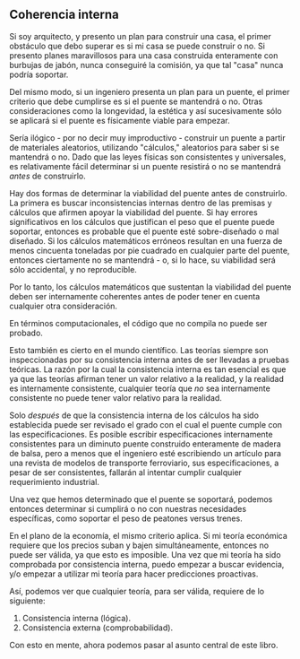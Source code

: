 ## Coherencia interna

Si soy arquitecto, y presento un plan para construir una casa, el primer obstáculo que debo superar es si mi casa se puede construir o no. Si presento planes maravillosos para una casa construida enteramente con burbujas de jabón, nunca conseguiré la comisión, ya que tal "casa" nunca podría soportar.

Del mismo modo, si un ingeniero presenta un plan para un puente, el primer criterio que debe cumplirse es si el puente se mantendrá o no. Otras consideraciones como la longevidad, la estética y así sucesivamente sólo se aplicará si el puente es físicamente viable para empezar.

Sería ilógico - por no decir muy improductivo - construir un puente a partir de materiales aleatorios, utilizando "cálculos," aleatorios para saber si se mantendrá o no. Dado que las leyes físicas son consistentes y universales, es relativamente fácil determinar si un puente resistirá o no se mantendrá *antes* de construirlo.

Hay dos formas de determinar la viabilidad del puente antes de construirlo. La primera es buscar inconsistencias internas dentro de las premisas y cálculos que afirmen apoyar la viabilidad del puente. Si hay errores significativos en los cálculos que justifican el peso que el puente puede soportar, entonces es probable que el puente esté sobre-diseñado o mal diseñado. Si los cálculos matemáticos erróneos resultan en una fuerza de menos cincuenta toneladas por pie cuadrado en cualquier parte del puente, entonces ciertamente no se mantendrá - o, si lo hace, su viabilidad será sólo accidental, y no reproducible.

Por lo tanto, los cálculos matemáticos que sustentan la viabilidad del puente deben ser internamente coherentes antes de poder tener en cuenta cualquier otra consideración.

En términos computacionales, el código que no compila no puede ser probado.

Esto también es cierto en el mundo científico. Las teorías siempre son inspeccionadas por su consistencia interna antes de ser llevadas a pruebas teóricas. La razón por la cual la consistencia interna es tan esencial es que ya que las teorías afirman tener un valor relativo a la realidad, y la realidad es internamente consistente, cualquier teoría que *no* sea internamente consistente no puede tener valor relativo para la realidad.

Solo *después* de que la consistencia interna de los cálculos ha sido establecida puede ser revisado el grado con el cual el puente cumple con las especificaciones. Es posible escribir especificaciones internamente consistentes para un diminuto puente construido enteramente de madera de balsa, pero a menos que el ingeniero esté escribiendo un artículo para una revista de modelos de transporte ferroviario, sus especificaciones, a pesar de ser consistentes, fallarán al intentar cumplir cualquier requerimiento industrial.

Una vez que hemos determinado que el puente se soportará, podemos entonces determinar si cumplirá o no con nuestras necesidades específicas, como soportar el peso de peatones versus trenes.

En el plano de la economía, el mismo criterio aplica. Si mi teoría económica requiere que los precios suban y bajen simultáneamente, entonces no puede ser válida, ya que esto es imposible. Una vez que mi teoría ha sido comprobada por consistencia interna, puedo empezar a buscar evidencia, y/o empezar a utilizar mi teoría para hacer predicciones proactivas.

Así, podemos ver que cualquier teoría, para ser válida, requiere de lo siguiente:

1. Consistencia interna (lógica).
2. Consistencia externa (comprobabilidad).

Con esto en mente, ahora podemos pasar al asunto central de este libro.